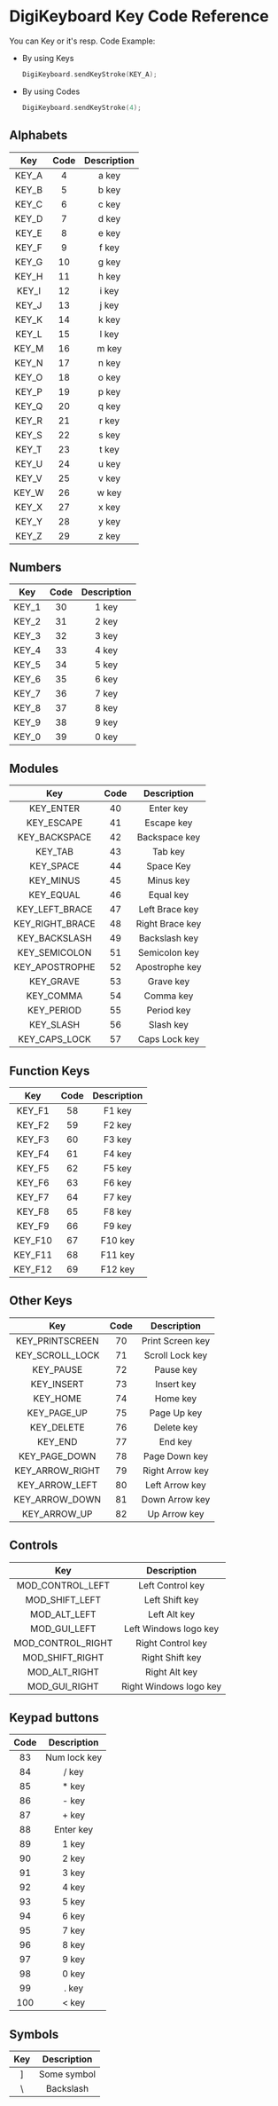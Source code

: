 # DigiKeyboard Key Code Reference

You can Key or it's resp. Code
Example:
+ By using Keys
  ```cpp
  DigiKeyboard.sendKeyStroke(KEY_A);
  ```
+ By using Codes
  ```cpp
  DigiKeyboard.sendKeyStroke(4);
  ```

## Alphabets
| Key      | Code | Description |
|:--------:|:----:|:-----------:|
| KEY_A   | 4    | a key       |
| KEY_B   | 5    | b key       |
| KEY_C   | 6    | c key       |
| KEY_D   | 7    | d key       |
| KEY_E   | 8    | e key       |
| KEY_F   | 9    | f key       |
| KEY_G   | 10   | g key       |
| KEY_H   | 11   | h key       |
| KEY_I   | 12   | i key       |
| KEY_J   | 13   | j key       |
| KEY_K   | 14   | k key       |
| KEY_L   | 15   | l key       |
| KEY_M   | 16   | m key       |
| KEY_N   | 17   | n key       |
| KEY_O   | 18   | o key       |
| KEY_P   | 19   | p key       |
| KEY_Q   | 20   | q key       |
| KEY_R   | 21   | r key       |
| KEY_S   | 22   | s key       |
| KEY_T   | 23   | t key       |
| KEY_U   | 24   | u key       |
| KEY_V   | 25   | v key       |
| KEY_W   | 26   | w key       |
| KEY_X   | 27   | x key       |
| KEY_Y   | 28   | y key       |
| KEY_Z   | 29   | z key       |

## Numbers
| Key      | Code | Description |
|:--------:|:----:|:-----------:|
| KEY_1    | 30   | 1 key       |
| KEY_2    | 31   | 2 key       |
| KEY_3    | 32   | 3 key       |
| KEY_4    | 33   | 4 key       |
| KEY_5    | 34   | 5 key       |
| KEY_6    | 35   | 6 key       |
| KEY_7    | 36   | 7 key       |
| KEY_8    | 37   | 8 key       |
| KEY_9    | 38   | 9 key       |
| KEY_0    | 39   | 0 key       |

## Modules
| Key              | Code | Description       |
|:----------------:|:----:|:-----------------:|
| KEY_ENTER        | 40   | Enter key         |
| KEY_ESCAPE       | 41   | Escape key        |
| KEY_BACKSPACE    | 42   | Backspace key     |
| KEY_TAB          | 43   | Tab key           |
| KEY_SPACE        | 44   | Space Key         |
| KEY_MINUS        | 45   | Minus key         |
| KEY_EQUAL        | 46   | Equal key         |
| KEY_LEFT_BRACE   | 47   | Left Brace key    |
| KEY_RIGHT_BRACE  | 48   | Right Brace key   |
| KEY_BACKSLASH    | 49   | Backslash key     |
| KEY_SEMICOLON    | 51   | Semicolon key     |
| KEY_APOSTROPHE   | 52   | Apostrophe key    |
| KEY_GRAVE        | 53   | Grave key         |
| KEY_COMMA        | 54   | Comma key         |
| KEY_PERIOD       | 55   | Period key        |
| KEY_SLASH        | 56   | Slash key         |
| KEY_CAPS_LOCK    | 57   | Caps Lock key     |

## Function Keys
| Key      | Code | Description |
|:---------:|:----:|:----------:|
| KEY_F1    | 58   | F1 key       |
| KEY_F2    | 59   | F2 key       |
| KEY_F3    | 60   | F3 key       |
| KEY_F4    | 61   | F4 key       |
| KEY_F5    | 62   | F5 key       |
| KEY_F6    | 63   | F6 key       |
| KEY_F7    | 64   | F7 key       |
| KEY_F8    | 65   | F8 key       |
| KEY_F9    | 66   | F9 key       |
| KEY_F10   | 67   | F10 key      |
| KEY_F11   | 68   | F11 key      |
| KEY_F12   | 69   | F12 key      |

## Other Keys
| Key               | Code | Description      |
|:-----------------:|:----:|:-----------------:|
| KEY_PRINTSCREEN    | 70   | Print Screen key  |
| KEY_SCROLL_LOCK     | 71   | Scroll Lock key   |
| KEY_PAUSE           | 72   | Pause key         |
| KEY_INSERT          | 73   | Insert key        |
| KEY_HOME            | 74   | Home key          |
| KEY_PAGE_UP         | 75   | Page Up key       |
| KEY_DELETE          | 76   | Delete key        |
| KEY_END             | 77   | End key           |
| KEY_PAGE_DOWN       | 78   | Page Down key     |
| KEY_ARROW_RIGHT     | 79   | Right Arrow key   |
| KEY_ARROW_LEFT      | 80   | Left Arrow key    |
| KEY_ARROW_DOWN      | 81   | Down Arrow key    |
| KEY_ARROW_UP        | 82   | Up Arrow key      |

## Controls
| Key              | Description                     |
|:----------------:|:-------------------------------:|
| MOD_CONTROL_LEFT  | Left Control key                |
| MOD_SHIFT_LEFT    | Left Shift key                  |
| MOD_ALT_LEFT      | Left Alt key                    |
| MOD_GUI_LEFT      | Left Windows logo key           |
| MOD_CONTROL_RIGHT | Right Control key               |
| MOD_SHIFT_RIGHT   | Right Shift key                 |
| MOD_ALT_RIGHT     | Right Alt key                   |
| MOD_GUI_RIGHT     | Right Windows logo key          |

## Keypad buttons
Code | Description |
:-----:|:------:|
83  | Num lock key
84  | / key
85  | * key
86  | - key
87  | + key
88  | Enter key
89  | 1 key
90  | 2 key
91  | 3 key
92  | 4 key
93  | 5 key
94  | 6 key
95  | 7 key
96  | 8 key
97  | 9 key
98  | 0 key
99  | . key
100  | < key


## Symbols
| Key | Description |
|:---:|:-----------:|
| ]   | Some symbol |
| \   | Backslash   |
